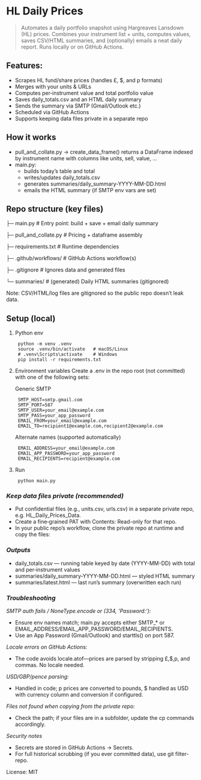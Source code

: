 # **HL Daily Prices**

>Automates a daily portfolio snapshot using Hargreaves Lansdown (HL) prices.
>Combines your instrument list + units, computes values, saves CSV/HTML summaries, and (optionally) emails a neat daily report. Runs locally or on GitHub Actions.

## Features:
- Scrapes HL fund/share prices (handles £, $, and p formats)
- Merges with your units & URLs
- Computes per‑instrument value and total portfolio value
- Saves daily_totals.csv and an HTML daily summary
- Sends the summary via SMTP (Gmail/Outlook etc.)
- Scheduled via GitHub Actions
- Supports keeping data files private in a separate repo

## How it works

- pull_and_collate.py → create_data_frame() returns a DataFrame indexed by instrument name with columns like units, sell, value, …
- main.py:
	- builds today’s table and total
	- writes/updates daily_totals.csv
	- generates summaries/daily_summary-YYYY-MM-DD.html
	- emails the HTML summary (if SMTP env vars are set)

## Repo structure (key files)

├─ main.py                  # Entry point: build + save + email daily summary

├─ pull_and_collate.py      # Pricing + dataframe assembly

├─ requirements.txt         # Runtime dependencies

├─ .github/workflows/       # GitHub Actions workflow(s)

├─ .gitignore               # Ignores data and generated files

└─ summaries/               # (generated) Daily HTML summaries (gitignored)

Note: CSV/HTML/log files are gitignored so the public repo doesn’t leak data.

## **Setup (local)**
1. Python env

        python -m venv .venv
        source .venv/bin/activate   # macOS/Linux
        # .venv\Scripts\activate    # Windows
        pip install -r requirements.txt

2. Environment variables
	Create a .env in the repo root (not committed) with one of the following sets:

	Generic SMTP

        SMTP_HOST=smtp.gmail.com
        SMTP_PORT=587
        SMTP_USER=your_email@example.com
        SMTP_PASS=your_app_password
        EMAIL_FROM=your_email@example.com
        EMAIL_TO=recipient1@example.com,recipient2@example.com

	Alternate names (supported automatically)

        EMAIL_ADDRESS=your_email@example.com
        EMAIL_APP_PASSWORD=your_app_password
        EMAIL_RECIPIENTS=recipient@example.com

3. Run

        python main.py

### *Keep data files private (recommended)*

- Put confidential files (e.g., units.csv, urls.csv) in a separate private repo, e.g. HL_Daily_Prices_Data.
- Create a fine‑grained PAT with Contents: Read-only for that repo.
- In your public repo’s workflow, clone the private repo at runtime and copy the files:

### *Outputs*
- daily_totals.csv — running table keyed by date (YYYY-MM-DD) with total and per‑instrument values
- summaries/daily_summary-YYYY-MM-DD.html — styled HTML summary
- summaries/latest.html — last run’s summary (overwritten each run)

### *Troubleshooting*

*SMTP auth fails / NoneType.encode or (334, 'Password:'):*
- Ensure env names match; main.py accepts either SMTP_* or EMAIL_ADDRESS/EMAIL_APP_PASSWORD/EMAIL_RECIPIENTS.
- Use an App Password (Gmail/Outlook) and starttls() on port 587.

*Locale errors on GitHub Actions:*
- The code avoids locale.atof—prices are parsed by stripping £,$,p, and commas. No locale needed.

*USD/GBP/pence parsing:*
- Handled in code; p prices are converted to pounds, $ handled as USD with currency column and conversion if configured.

*Files not found when copying from the private repo:*
- Check the path; if your files are in a subfolder, update the cp commands accordingly.

*Security notes*
- Secrets are stored in GitHub Actions → Secrets.
- For full historical scrubbing (if you ever committed data), use git filter-repo.

License: MIT

